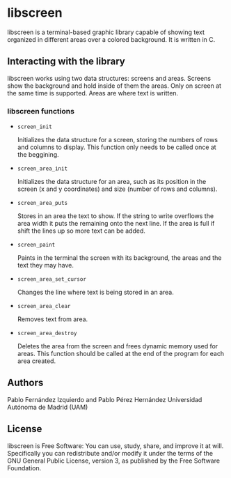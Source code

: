# libscreen

libscreen is a terminal-based graphic library capable of showing text organized in different areas over a colored background. It is written in C.


## Interacting with the library

libscreen works using two data structures: screens and areas. Screens show the background and hold inside of them the areas. Only on screen at the same time is supported. Areas are where text is written. 

### libscreen functions

+ `screen_init`

	Initializes the data structure for a screen, storing the numbers of rows and columns to display. This function only needs to be called once at the beggining.

+ `screen_area_init`

    Initializes the data structure for an area, such as its position in the screen (x and y coordinates) and size (number of rows and columns).

+ `screen_area_puts`

    Stores in an area the text to show. If the string to write overflows the area width it puts the remaining onto the next line. If the area is full if shift the lines up so more text can be added.

+ `screen_paint`

    Paints in the terminal the screen with its background, the areas and the text they may have.

+ `screen_area_set_cursor`

    Changes the line where text is being stored in an area.

+ `screen_area_clear`

    Removes text from area.
    
+ `screen_area_destroy`

    Deletes the area from the screen and frees dynamic memory used for areas. This function should be called at the end of the program for each area created.

    
## Authors

Pablo Fernández Izquierdo and Pablo Pérez Hernández
Universidad Autónoma de Madrid (UAM)

## License

libscreen is Free Software: You can use, study, share, and improve it at will. Specifically you can redistribute and/or modify it under the terms of the GNU General Public License, version 3, as published by the Free Software Foundation.